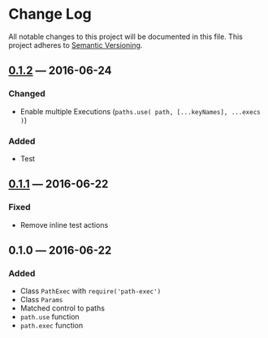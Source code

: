 # Change Log
All notable changes to this project will be documented in this file.
This project adheres to [Semantic Versioning](http://semver.org/).

## [0.1.2] ― 2016-06-24
### Changed
 - Enable multiple Executions (`paths.use( path, [...keyNames], ...execs )`)

### Added
 - Test

## [0.1.1] ― 2016-06-22
### Fixed
 - Remove inline test actions

## 0.1.0 ― 2016-06-22
### Added
 - Class `PathExec` with `require('path-exec')`
 - Class `Params`
 - Matched control to paths 
 - `path.use` function
 - `path.exec` function

[Unreleased]: https://github.com/JonDotsoy/path-exec/compare/v0.1.2...develop
[0.1.2]: https://github.com/JonDotsoy/path-exec/compare/v0.1.1...v0.1.2
[0.1.1]: https://github.com/JonDotsoy/path-exec/compare/v0.1.0...v0.1.1
